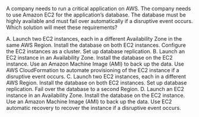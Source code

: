 A company needs to run a critical application on AWS. The company needs to use Amazon EC2 for the application’s database. The database must be highly available and must fail over automatically if a disruptive event occurs. Which solution will meet these requirements? 

A. Launch two EC2 instances, each in a different Availability Zone in the same AWS Region. Install the database on both EC2 instances. Configure the EC2 instances as a cluster. Set up database replication. 
B. Launch an EC2 instance in an Availability Zone. Install the database on the EC2 instance. Use an Amazon Machine Image (AMI) to back up the data. Use AWS CloudFormation to automate provisioning of the EC2 instance if a disruptive event occurs. 
C. Launch two EC2 instances, each in a different AWS Region. Install the database on both EC2 instances. Set up database replication. Fail over the database to a second Region. 
D. Launch an EC2 instance in an Availability Zone. Install the database on the EC2 instance. Use an Amazon Machine Image (AMI) to back up the data. Use EC2 automatic recovery to recover the instance if a disruptive event occurs.